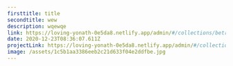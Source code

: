 ```yaml
---
firsttitle: title
secondtitle: wew
description: wqewqe
link: https://loving-yonath-0e5da8.netlify.app/admin/#/collections/betracks/new
date: 2020-12-23T08:36:07.611Z
projectLink: https://loving-yonath-0e5da8.netlify.app/admin/#/collections/betracks/new
image: /assets/1c5b1aa3386eeb2c21d633f04e2ddfbe.jpg
---
```


